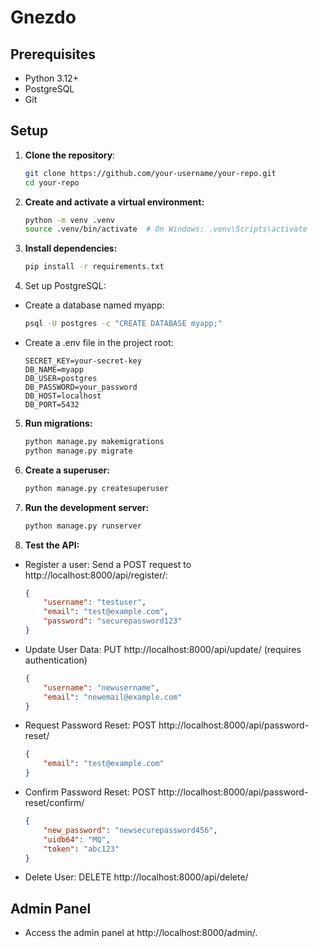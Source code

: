 # Gnezdo
## Prerequisites
- Python 3.12+
- PostgreSQL
- Git
## Setup
1. **Clone the repository**:
   ```bash
   git clone https://github.com/your-username/your-repo.git
   cd your-repo
   ```
2. **Create and activate a virtual environment:**
    ```bash
    python -m venv .venv
    source .venv/bin/activate  # On Windows: .venv\Scripts\activate
    ```
3. **Install dependencies:**
    ```bash
    pip install -r requirements.txt
    ```
4. Set up PostgreSQL:
- Create a database named myapp:
    ```bash
    psql -U postgres -c "CREATE DATABASE myapp;"
    ```
- Create a .env file in the project root:
    ```env
    SECRET_KEY=your-secret-key
    DB_NAME=myapp
    DB_USER=postgres
    DB_PASSWORD=your_password
    DB_HOST=localhost
    DB_PORT=5432
    ```
5. **Run migrations:**
    ```bash
    python manage.py makemigrations
    python manage.py migrate
    ```
6. **Create a superuser:**
    ```bash
    python manage.py createsuperuser
    ```
7. **Run the development server:**
    ```bash
    python manage.py runserver
    ```
8. **Test the API:**
- Register a user: Send a POST request to http://localhost:8000/api/register/:
    ```json
    {
        "username": "testuser",
        "email": "test@example.com",
        "password": "securepassword123"
    }
    ```
- Update User Data: PUT http://localhost:8000/api/update/ (requires authentication)
    ```json
    {
        "username": "newusername",
        "email": "newemail@example.com"
    }
    ```
- Request Password Reset: POST http://localhost:8000/api/password-reset/
    ```json
    {
        "email": "test@example.com"
    }
    ```
- Confirm Password Reset: POST http://localhost:8000/api/password-reset/confirm/
    ```json
    {
        "new_password": "newsecurepassword456",
        "uidb64": "MQ",
        "token": "abc123"
    }
    ```
- Delete User: DELETE http://localhost:8000/api/delete/

## Admin Panel
- Access the admin panel at http://localhost:8000/admin/.